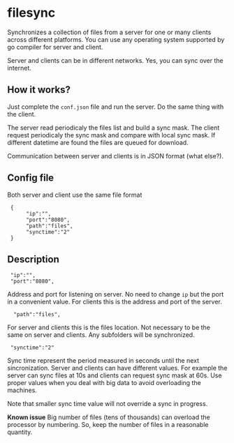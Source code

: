filesync
====

Synchronizes a collection of files from a server for one or many clients across different platforms. You can use any operating system supported by go compiler for server and client.

Server and clients can be in different networks. Yes, you can sync over the internet.

## How it works?

Just complete the `conf.json` file and run the server. Do the same thing with the client.

The server read periodicaly the files list and build a sync mask. The client request periodicaly the sync mask and compare with local sync mask. If different datetime are found the files are queued for download.

Communication between server and clients is in JSON format (what else?).

## Config file

Both server and client use the same file format

     {
          "ip":"",
          "port":"8080",
          "path":"files",
          "synctime":"2"
     }

## Description

     "ip":"",
     "port":"8080",

Address and port for listening on server. No need to change `ip` but the port in a convenient value. For clients this is the address and port of the server.

      "path":"files",

For server and clients this is the files location. Not necessary to be the same on server and clients. Any subfolders will be synchronized.

     "synctime":"2"

Sync time represent the period measured in seconds until the next sincronization. Server and clients can have different values. For example the server can sync files at 10s and clients can request sync mask at 60s. Use proper values when you deal with big data to avoid overloading the machines.

Note that smaller sync time value will not override a sync in progress.

**Known issue** Big number of files (tens of thousands) can overload the processor by numbering. So, keep the number of files in a reasonable quantity.